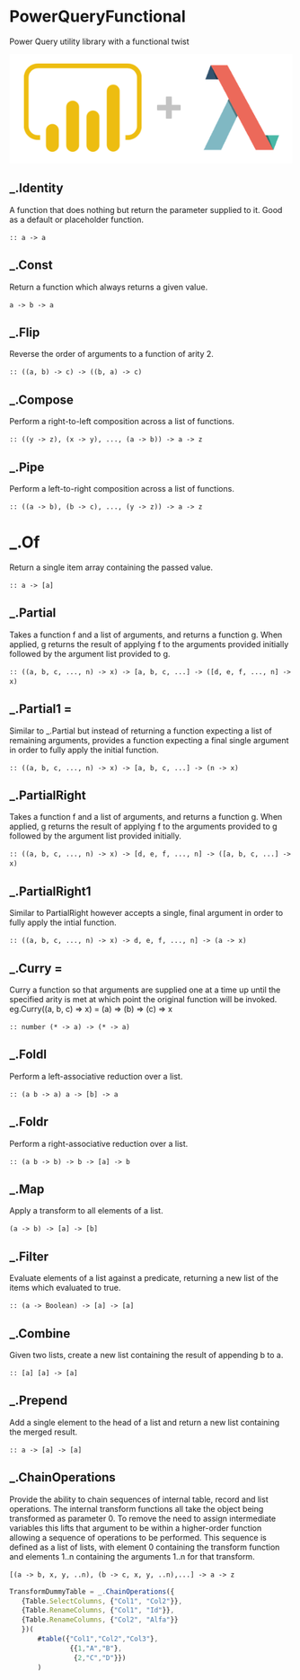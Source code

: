 # PowerQueryFunctional
Power Query utility library with a functional twist

![PowerBI](media/heading.PNG)

## _.Identity
A function that does nothing but return the parameter supplied to it. Good as a default or placeholder function.

`:: a -> a`

## _.Const
Return a function which always returns a given value.

`a -> b -> a`

## _.Flip
Reverse the order of arguments to a function of arity 2.

`:: ((a, b) -> c) -> ((b, a) -> c)`

## _.Compose 
Perform a right-to-left composition across a list of functions.

`:: ((y -> z), (x -> y), ..., (a -> b)) -> a -> z`

## _.Pipe
Perform a left-to-right composition across a list of functions.

`:: ((a -> b), (b -> c), ..., (y -> z)) -> a -> z`

# _.Of
Return a single item array containing the passed value.

`:: a -> [a]`

## _.Partial
Takes a function f and a list of arguments, and returns a function g. When applied, g returns the result of applying f to the arguments provided initially followed by the argument list provided to g.

`:: ((a, b, c, ..., n) -> x) -> [a, b, c, ...] -> ([d, e, f, ..., n] -> x)`

## _.Partial1 = 
Similar to _.Partial but instead of returning a function expecting a list of remaining arguments, provides a function expecting a final single argument in order to fully apply the initial function.

`:: ((a, b, c, ..., n) -> x) -> [a, b, c, ...] -> (n -> x)`

## _.PartialRight
Takes a function f and a list of arguments, and returns a function g. When applied, g returns the result of applying f to the arguments provided to g followed by the argument list provided initially.

`:: ((a, b, c, ..., n) -> x) -> [d, e, f, ..., n] -> ([a, b, c, ...] -> x)`

## _.PartialRight1
Similar to PartialRight however accepts a single, final argument in order to fully apply the intial function.

`:: ((a, b, c, ..., n) -> x) -> d, e, f, ..., n] -> (a -> x)`

## _.Curry = 
Curry a function so that arguments are supplied one at a time up until the specified arity is met at which point the original function will be invoked. 
<br>eg.Curry((a, b, c) => x) = (a) => (b) => (c) => x

`:: number (* -> a) -> (* -> a)`

## _.Foldl 
Perform a left-associative reduction over a list.

`:: (a b -> a) a -> [b] -> a`

## _.Foldr
Perform a right-associative reduction over a list.

`:: (a b -> b) -> b -> [a] -> b`

## _.Map 
Apply a transform to all elements of a list.

`(a -> b) -> [a] -> [b]`

## _.Filter 
Evaluate elements of a list against a predicate, returning a new list of the items which evaluated to true.

`:: (a -> Boolean) -> [a] -> [a]`

## _.Combine 
Given two lists, create a new list containing the result of appending b to a.

`:: [a] [a] -> [a]`

## _.Prepend 
Add a single element to the head of a list and return a new list containing the merged result.

`:: a -> [a] -> [a]`

## _.ChainOperations
Provide the ability to chain sequences of internal table, record and list operations.
The internal transform functions all take the object being transformed as parameter 0. To remove the need to assign intermediate variables this lifts that argument to be within a higher-order function allowing a sequence of operations to be performed. This sequence is defined as a list of lists, with element 0 containing the transform function and elements 1..n containing the arguments 1..n for that transform.
 
 `[(a -> b, x, y, ..n), (b -> c, x, y, ..n),...] -> a -> z`
 ```javascript
 TransformDummyTable = _.ChainOperations({
    {Table.SelectColumns, {"Col1", "Col2"}},
    {Table.RenameColumns, {"Col1", "Id"}},
    {Table.RenameColumns, {"Col2", "Alfa"}}
    })( 
        #table({"Col1","Col2","Col3"},
                {{1,"A","B"},
                 {2,"C","D"}})
        )
```